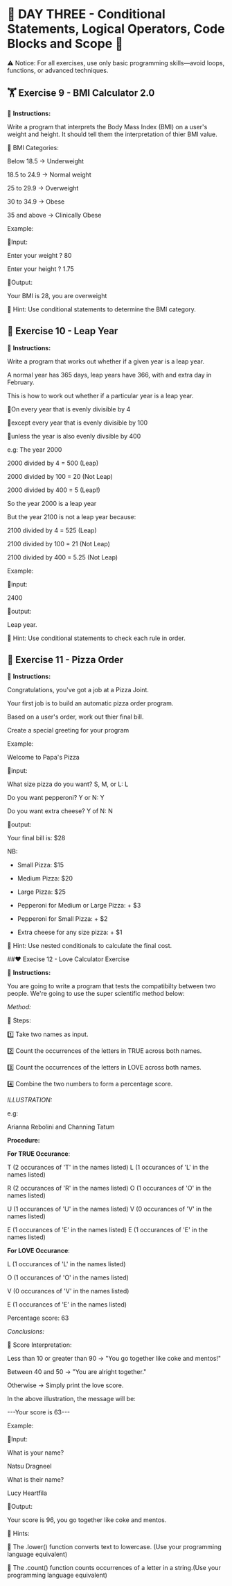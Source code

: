 # 🌟 DAY THREE - Conditional Statements, Logical Operators, Code Blocks and Scope 🌟

⚠️ Notice: For all exercises, use only basic programming skills—avoid loops, functions, or advanced techniques.


## 🏋️ Exercise 9 - BMI Calculator 2.0 

📌 **Instructions:**

Write a program that interprets the Body Mass Index (BMI) on a user's weight and height.
It should tell them the interpretation of thier BMI value.

🔹 BMI Categories:

Below 18.5 → Underweight

18.5 to 24.9 → Normal weight

25 to 29.9 → Overweight

30 to 34.9 → Obese

35 and above → Clinically Obese

Example:

🔹Input:

Enter your weight ? 80

Enter your height ? 1.75

🔹Output:

Your BMI is 28, you are overweight

📝 Hint: Use conditional statements to determine the BMI category.



## 📅 Exercise 10 - Leap Year

📌 **Instructions:**

Write a program that works out whether if a given year is a leap year.

A normal year has 365 days, leap years have 366, with and extra day in February.

This is how to work out whether if a particular year is a leap year.

🔹On every year that is evenly divisible by 4 

🔹except every year that is evenly divisible by 100

🔹unless the year is also evenly divsible by 400
    
e.g: The year 2000

2000 divided by 4 = 500 (Leap)

2000 divided by 100 = 20 (Not Leap)

2000 divided by 400 = 5 (Leap!)

So the year 2000 is a leap year


But the year 2100 is not a leap year because:

2100 divided by 4 = 525 (Leap)

2100 divided by 100 = 21 (Not Leap)

2100 divided by 400 = 5.25 (Not Leap)

Example: 

🔹input:

2400                     
                        
🔹output: 

Leap year.       

📝 Hint: Use conditional statements to check each rule in order.



## 🍕 Exercise 11 - Pizza Order

📌 **Instructions:**

Congratulations, you've got a job at a Pizza Joint. 

Your first job is to build an automatic pizza order program.

Based on a user's order, work out thier final bill.

Create a special greeting for your program

Example:

Welcome to Papa's Pizza

🔹input: 

What size pizza do you want? S, M, or L: L

Do you want pepperoni? Y or N: Y

Do you want extra cheese? Y of N: N

🔹output:

Your final bill is: $28

NB: 
+ Small Pizza: $15                

+ Medium Pizza: $20

+ Large Pizza: $25

+ Pepperoni for Medium or Large Pizza: + $3
   
+ Pepperoni for Small Pizza: + $2

+ Extra cheese for any size pizza: + $1
 
📝 Hint: Use nested conditionals to calculate the final cost.



##❤️ Execise 12 - Love Calculator Exercise

📌 **Instructions:**

You are going to write a program that tests the compatibilty between two people. We're going to use the super scientific method below:

*Method:*

🔹 Steps:

1️⃣ Take two names as input.

2️⃣ Count the occurrences of the letters in TRUE across both names.

3️⃣ Count the occurrences of the letters in LOVE across both names.

4️⃣ Combine the two numbers to form a percentage score.


*ILLUSTRATION:*

e.g: 

Arianna Rebolini and Channing Tatum

**Procedure:**

**For TRUE Occurance**:

T (2 occurances of 'T' in the names listed)    L (1 occurances of 'L' in the names listed)

R (2 occurances of 'R' in the names listed)    O (1 occurances of 'O' in the names listed)

U (1 occurances of 'U' in the names listed)    V (0 occurances of 'V' in the names listed)

E (1 occurances of 'E' in the names listed)    E (1 occurances of 'E' in the names listed)

**For LOVE Occurance**:

L (1 occurances of 'L' in the names listed)

O (1 occurances of 'O' in the names listed)

V (0 occurances of 'V' in the names listed)

E (1 occurances of 'E' in the names listed)    

Percentage score: 63

*Conclusions:*

🔹 Score Interpretation:

Less than 10 or greater than 90 → "You go together like coke and mentos!"

Between 40 and 50 → "You are alright together."

Otherwise → Simply print the love score.


In the above illustration, the message will be:

---Your score is 63---

Example:

🔹Input: 
                   
What is your name?        

  Natsu Dragneel          

                          
What is their name?       

  Lucy Heartfila          

🔹Output:

Your score is 96, you go together like coke and mentos.

📝 Hints:

🔹 The .lower() function converts text to lowercase. (Use your programming language equivalent)

🔹 The .count() function counts occurrences of a letter in a string.(Use your programming language equivalent)

